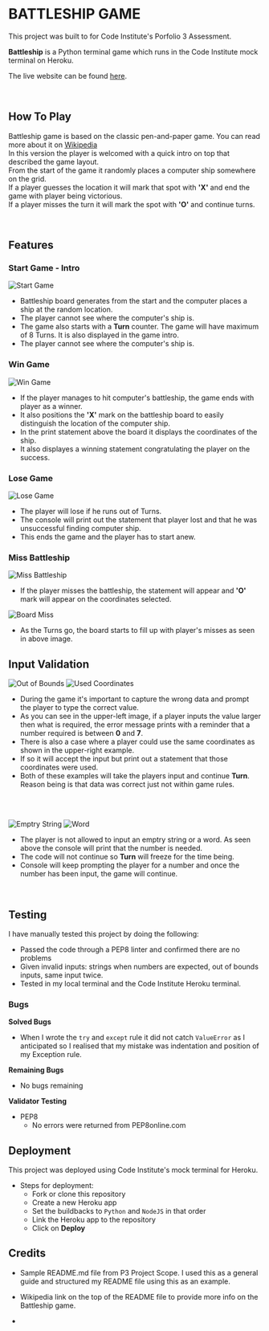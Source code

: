 # BATTLESHIP GAME

This project was built to for Code Institute's Porfolio 3 Assessment.

**Battleship** is a Python terminal game which runs in the Code Institute mock terminal on Heroku.

The live website can be found [here](link).

<br />

## How To Play

Battleship game is based on the classic pen-and-paper game. You can read more about it on [Wikipedia](https://en.wikipedia.org/wiki/Battleship_(game))  
In this version the player is welcomed with a quick intro on top that described the game layout.  
From the start of the game it randomly places a computer ship somewhere on the grid.  
If a player guesses the location it will mark that spot with **'X'** and end the game with player being victorious.  
If a player misses the turn it will mark the spot with **'O'** and continue turns.

<br />

## Features

### Start Game - Intro

![Start Game](https://github.com/anluke/battleship-game/blob/main/assets/images/readme_snips/game_start_intro.png?raw=true)

  - Battleship board generates from the start and the computer places a ship at the random location.
  - The player cannot see where the computer's ship is.
  - The game also starts with a **Turn** counter. The game will have maximum of 8 Turns. It is also displayed in the game intro.
  - The player cannot see where the computer's ship is.

### Win Game

![Win Game](https://github.com/anluke/battleship-game/blob/main/assets/images/readme_snips/win_game.png?raw=true)

 - If the player manages to hit computer's battleship, the game ends with player as a winner.
 - It also positions the **'X'** mark on the battleship board to easily distinguish the location of the computer ship.
 - In the print statement above the board it displays the coordinates of the ship. 
 - It also displayes a winning statement congratulating the player on the success.

### Lose Game

![Lose Game](https://github.com/anluke/battleship-game/blob/main/assets/images/readme_snips/lose_game.png?raw=true)

 - The player will lose if he runs out of Turns.
 - The console will print out the statement that player lost and that he was unsuccessful finding computer ship.
 - This ends the game and the player has to start anew.

 ### Miss Battleship


![Miss Battleship](https://github.com/anluke/battleship-game/blob/main/assets/images/readme_snips/battleship_miss.png?raw=true)

 - If the player misses the battleship, the statement will appear and **'O'** mark will appear on the coordinates selected.

![Board Miss](https://github.com/anluke/battleship-game/blob/main/assets/images/readme_snips/board_filling.png?raw=true)

- As the Turns go, the board starts to fill up with player's misses as seen in above image.


## Input Validation

![Out of Bounds](https://github.com/anluke/battleship-game/blob/main/assets/images/readme_snips/out_of_bounds.png?raw=true)  ![Used Coordinates](https://github.com/anluke/battleship-game/blob/main/assets/images/readme_snips/used_coordinates.png?raw=true)

- During the game it's important to capture the wrong data and prompt the player to type the correct value.
- As you can see in the upper-left image, if a player inputs the value larger then what is required, the error message prints with a reminder that a number required is between **0** and **7**.
- There is also a case where a player could use the same coordinates as shown in the upper-right example.
- If so it will accept the input but print out a statement that those coordinates were used.
- Both of these examples will take the players input and continue **Turn**. Reason being is that data was correct just not within game rules.


<br />
<br />


![Emptry String](https://github.com/anluke/battleship-game/blob/main/assets/images/readme_snips/empty_string.png?raw=true)  ![Word](https://github.com/anluke/battleship-game/blob/main/assets/images/readme_snips/word_error.png?raw=true)

 - The player is not allowed to input an emptry string or a word. As seen above the console will print that the number is needed.
 - The code will not continue so **Turn** will freeze for the time being.
 - Console will keep prompting the player for a number and once the number has been input, the game will continue.

<br />

## Testing

I have manually tested this project by doing the following:  

 - Passed the code through a PEP8 linter and confirmed there are no problems
 - Given invalid inputs: strings when numbers are expected, out of bounds inputs, same input twice.
 - Tested in my local terminal and the Code Institute Heroku terminal.

### Bugs

**Solved Bugs**
 - When I wrote the ```try``` and ```except``` rule it did not catch ```ValueError``` as I anticipated so I realised that my mistake was indentation and position of my Exception rule.

 **Remaining Bugs**

  - No bugs remaining


**Validator Testing**
 - PEP8
    - No errors were returned from PEP8online.com

## Deployment

This project was deployed using Code Institute's mock terminal for Heroku.

 - Steps for deployment:
     - Fork or clone this repository
     - Create a new Heroku app
     - Set the buildbacks to ```Python``` and ```NodeJS``` in that order
     - Link the Heroku app to the repository
     - Click on **Deploy**

## Credits

 - Sample README.md file from P3 Project Scope. I used this as a general guide and structured my README file using this as an example.

 - Wikipedia link on the top of the README file to provide more info on the Battleship game.

 - 